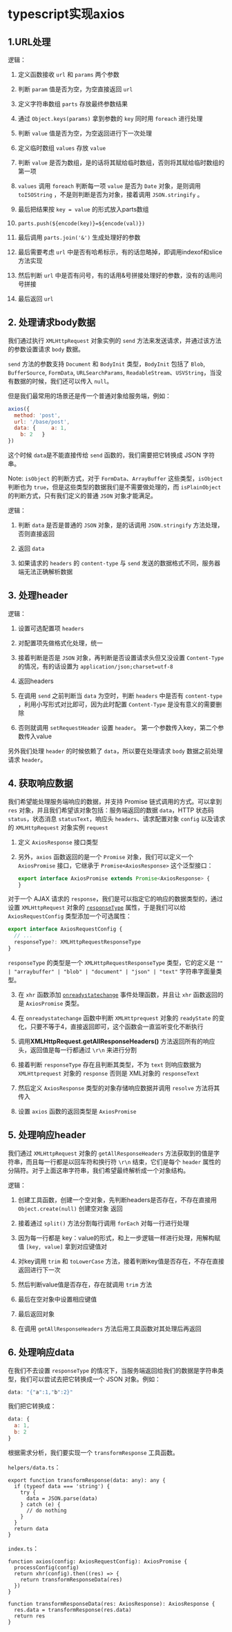 # typescript实现axios

## 1.URL处理

逻辑：

1. 定义函数接收 `url` 和 `params` 两个参数

2. 判断 `param` 值是否为空，为空直接返回 `url`

3. 定义字符串数组 `parts` 存放最终参数结果

4. 通过 `Object.keys(params)` 拿到参数的 `key` 同时用 `foreach` 进行处理

5. 判断 `value` 值是否为空，为空返回进行下一次处理

6. 定义临时数组 `values` 存放 `value` 

7. 判断 `value` 是否为数组，是的话将其赋给临时数组，否则将其赋给临时数组的第一项

8. `values` 调用 `foreach` 判断每一项 `value` 是否为 `Date` 对象，是则调用 `toISOString` ，不是则判断是否为对象，接着调用 `JSON.stringify` 。

9. 最后把结果按 `key = value` 的形式放入parts数组

10. `parts.push(${encode(key)}=${encode(val)})`

11. 最后调用 `parts.join('&')` 生成处理好的参数

12. 最后需要考虑 `url` 中是否有哈希标示，有的话忽略掉，即调用indexof和slice方法实现

13. 然后判断 `url` 中是否有问号，有的话用&号拼接处理好的参数，没有的话用问号拼接

14. 最后返回 `url`



## 2. 处理请求body数据

我们通过执行 `XMLHttpRequest` 对象实例的 `send` 方法来发送请求，并通过该方法的参数设置请求 `body` 数据。

`send` 方法的参数支持 `Document` 和 `BodyInit` 类型，`BodyInit` 包括了 `Blob`, `BufferSource`, `FormData`, `URLSearchParams`, `ReadableStream`、`USVString`，当没有数据的时候，我们还可以传入 `null`。

但是我们最常用的场景还是传一个普通对象给服务端，例如：

```js
axios({
  method: 'post',
  url: '/base/post',
  data: {     a: 1,
    b: 2   }
})
```

这个时候 `data`是不能直接传给 `send` 函数的，我们需要把它转换成 JSON 字符串。



Note: `isObject` 的判断方式，对于 `FormData`、`ArrayBuffer` 这些类型，`isObject` 判断也为 `true`，但是这些类型的数据我们是不需要做处理的，而 `isPlainObject` 的判断方式，只有我们定义的普通 `JSON` 对象才能满足。



逻辑：

1. 判断 `data` 是否是普通的 `JSON` 对象，是的话调用 `JSON.stringify` 方法处理，否则直接返回

2. 返回 `data` 

3. 如果请求的 `headers` 的 `content-type` 与 `send` 发送的数据格式不同，服务器端无法正确解析数据



## 3. 处理header

逻辑：

1. 设置可选配置项 `headers` 

2. 对配置项先做格式化处理，统一

3. 接着判断是否是 `JSON` 对象，再判断是否设置请求头但又没设置 `Content-Type` 的情况，有的话设置为 `application/json;charset=utf-8` 

4. 返回headers

5. 在调用 `send` 之前判断当 `data` 为空时，判断 `headers` 中是否有 `content-type` ，利用小写形式对比即可，因为此时配置 `Content-Type` 是没有意义的需要删除

6. 否则就调用 `setRequestHeader` 设置 `header`。 第一个参数传入key，第二个参数传入value

另外我们处理 `header` 的时候依赖了 `data`，所以要在处理请求 `body` 数据之前处理请求 `header`。



## 4. 获取响应数据

我们希望能处理服务端响应的数据，并支持 Promise 链式调用的方式。可以拿到 `res` 对象，并且我们希望该对象包括：服务端返回的数据 `data`，HTTP 状态码`status`，状态消息 `statusText`，响应头 `headers`、请求配置对象 `config` 以及请求的 `XMLHttpRequest` 对象实例 `request`

1. 定义 `AxiosResponse` 接口类型

2. 另外，`axios` 函数返回的是一个 `Promise` 对象，我们可以定义一个 `AxiosPromise` 接口，它继承于 `Promise<AxiosResponse>` 这个泛型接口：
   
   ```typescript
   export interface AxiosPromise extends Promise<AxiosResponse> {
   }
   ```

对于一个 AJAX 请求的 `response`，我们是可以指定它的响应的数据类型的，通过设置 `XMLHttpRequest` 对象的 [`responseType`](https://developer.mozilla.org/en-US/docs/Web/API/XMLHttpRequest/responseType) 属性，于是我们可以给 `AxiosRequestConfig` 类型添加一个可选属性：

```typescript
export interface AxiosRequestConfig {
  // ...
  responseType?: XMLHttpRequestResponseType
}
```

`responseType` 的类型是一个 `XMLHttpRequestResponseType` 类型，它的定义是 `"" | "arraybuffer" | "blob" | "document" | "json" | "text"` 字符串字面量类型。

3. 在 `xhr` 函数添加 [`onreadystatechange`](https://developer.mozilla.org/en-US/docs/Web/API/XMLHttpRequest/onreadystatechange) 事件处理函数，并且让 `xhr` 函数返回的是 `AxiosPromise` 类型。

4. 在 `onreadystatechange` 函数中判断 `XMLHttprequest` 对象的 `readyState` 的变化，只要不等于4，直接返回即可，这个函数会一直监听变化不断执行

5. 调用**XMLHttpRequest.getAllResponseHeaders()** 方法返回所有的响应头，返回值是每一行都通过 `\r\n` 来进行分割

6. 接着判断 `responseType` 存在且判断其类型，不为 `text` 则响应数据为 `XMLHttprequest` 对象的 `response` 否则是 XML对象的 `responseText`

7. 然后定义 `AxiosResponse` 类型的对象存储响应数据并调用 `resolve` 方法将其传入

8. 设置 `axios` 函数的返回类型是 `AxiosPromise`



## 5. 处理响应header

我们通过 `XMLHttpRequest` 对象的 `getAllResponseHeaders` 方法获取到的值是字符串，而且每一行都是以回车符和换行符 `\r\n` 结束，它们是每个 `header` 属性的分隔符。对于上面这串字符串，我们希望最终解析成一个对象结构。

逻辑：

1. 创建工具函数，创建一个空对象，先判断headers是否存在，不存在直接用 `Object.create(null)` 创建空对象 返回

2. 接着通过 `split()` 方法分割每行调用 `forEach` 对每一行进行处理

3. 因为每一行都是 key：value的形式，和上一步逻辑一样进行处理，用解构赋值 `[key, value]` 拿到对应键值对

4. 对key调用 `trim` 和 `toLowerCase` 方法，接着判断key值是否存在，不存在直接返回进行下一次

5. 然后判断value值是否存在，存在就调用 `trim` 方法

6. 最后在空对象中设置相应键值

7. 最后返回对象

8. 在调用 `getAllResponseHeaders` 方法后用工具函数对其处理后再返回



## 6. 处理响应data

在我们不去设置 `responseType` 的情况下，当服务端返回给我们的数据是字符串类型，我们可以尝试去把它转换成一个 JSON 对象。例如：

```js
data: "{"a":1,"b":2}"
```

我们把它转换成：

```js
data: {
  a: 1,
  b: 2
}
```



根据需求分析，我们要实现一个 `transformResponse` 工具函数。

`helpers/data.ts`：

```
export function transformResponse(data: any): any {
  if (typeof data === 'string') {
    try {
      data = JSON.parse(data)
    } catch (e) {
      // do nothing
    }
  }
  return data
}
```

`index.ts`：

```
function axios(config: AxiosRequestConfig): AxiosPromise {
  processConfig(config)
  return xhr(config).then((res) => {
    return transformResponseData(res)
  })
}

function transformResponseData(res: AxiosResponse): AxiosResponse {
  res.data = transformResponse(res.data)
  return res
}
```
